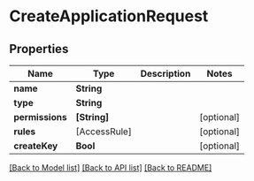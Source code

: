# CreateApplicationRequest

## Properties
Name | Type | Description | Notes
------------ | ------------- | ------------- | -------------
**name** | **String** |  | 
**type** | **String** |  | 
**permissions** | **[String]** |  | [optional] 
**rules** | [AccessRule] |  | [optional] 
**createKey** | **Bool** |  | [optional] 

[[Back to Model list]](../README.md#documentation-for-models) [[Back to API list]](../README.md#documentation-for-api-endpoints) [[Back to README]](../README.md)


